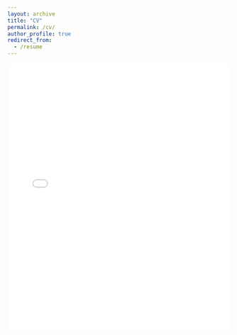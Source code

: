 ```yaml
---
layout: archive
title: "CV"
permalink: /cv/
author_profile: true
redirect_from:
  - /resume
---
```


<iframe src="../files/CV_aug25.pdf" width="100%" height="600px" frameborder="0"></iframe>
